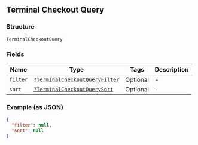 ## Terminal Checkout Query

### Structure

`TerminalCheckoutQuery`

### Fields

| Name | Type | Tags | Description |
|  --- | --- | --- | --- |
| `filter` | [`?TerminalCheckoutQueryFilter`](/doc/models/terminal-checkout-query-filter.md) | Optional | -  |
| `sort` | [`?TerminalCheckoutQuerySort`](/doc/models/terminal-checkout-query-sort.md) | Optional | -  |

### Example (as JSON)

```json
{
  "filter": null,
  "sort": null
}
```

